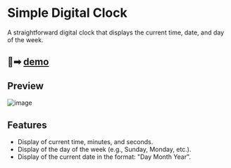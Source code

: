 # Simple Digital Clock

A straightforward digital clock that displays the current time, date, and day of the week.

## 🔗➡ [demo](https://digital-clock-rutik.netlify.app/)


## Preview

![image](https://github.com/Rutiktorambe/Digital-Clock/assets/114429614/8a50ea1a-2716-45bb-881b-9e59007d8639)


## Features

- Display of current time, minutes, and seconds.
- Display of the day of the week (e.g., Sunday, Monday, etc.).
- Display of the current date in the format: "Day Month Year".
